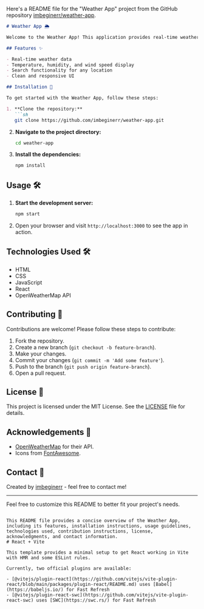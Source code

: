 Here's a README file for the "Weather App" project from the GitHub repository [imbeginerr/weather-app](https://github.com/imbeginerr/weather-app).

```markdown
# Weather App 🌦️

Welcome to the Weather App! This application provides real-time weather information for any location using the OpenWeatherMap API. It's designed to be simple and user-friendly, making it easy to stay updated on the weather conditions.

## Features ✨

- Real-time weather data
- Temperature, humidity, and wind speed display
- Search functionality for any location
- Clean and responsive UI

## Installation 🚀

To get started with the Weather App, follow these steps:

1. **Clone the repository:**
   ```sh
   git clone https://github.com/imbeginerr/weather-app.git
   ```
2. **Navigate to the project directory:**
   ```sh
   cd weather-app
   ```
3. **Install the dependencies:**
   ```sh
   npm install
   ```

## Usage 🛠️

1. **Start the development server:**
   ```sh
   npm start
   ```
2. Open your browser and visit `http://localhost:3000` to see the app in action.

## Technologies Used 🛠️

- HTML
- CSS
- JavaScript
- React
- OpenWeatherMap API

## Contributing 🤝

Contributions are welcome! Please follow these steps to contribute:

1. Fork the repository.
2. Create a new branch (`git checkout -b feature-branch`).
3. Make your changes.
4. Commit your changes (`git commit -m 'Add some feature'`).
5. Push to the branch (`git push origin feature-branch`).
6. Open a pull request.

## License 📄

This project is licensed under the MIT License. See the [LICENSE](LICENSE) file for details.

## Acknowledgements 🙏

- [OpenWeatherMap](https://openweathermap.org/) for their API.
- Icons from [FontAwesome](https://fontawesome.com/).

## Contact 📧

Created by [imbeginerr](https://github.com/imbeginerr) - feel free to contact me!

---

Feel free to customize this README to better fit your project's needs.
```

This README file provides a concise overview of the Weather App, including its features, installation instructions, usage guidelines, technologies used, contribution instructions, license, acknowledgments, and contact information.
# React + Vite

This template provides a minimal setup to get React working in Vite with HMR and some ESLint rules.

Currently, two official plugins are available:

- [@vitejs/plugin-react](https://github.com/vitejs/vite-plugin-react/blob/main/packages/plugin-react/README.md) uses [Babel](https://babeljs.io/) for Fast Refresh
- [@vitejs/plugin-react-swc](https://github.com/vitejs/vite-plugin-react-swc) uses [SWC](https://swc.rs/) for Fast Refresh
